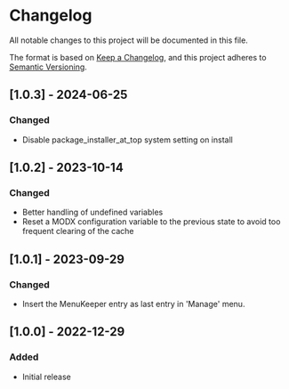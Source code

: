 # Changelog

All notable changes to this project will be documented in this file.

The format is based on [Keep a Changelog](https://keepachangelog.com/en/1.1.0/),
and this project adheres to [Semantic Versioning](https://semver.org/spec/v2.0.0.html).

## [1.0.3] - 2024-06-25

### Changed

- Disable package_installer_at_top system setting on install

## [1.0.2] - 2023-10-14

### Changed

- Better handling of undefined variables
- Reset a MODX configuration variable to the previous state to avoid too frequent clearing of the cache

## [1.0.1] - 2023-09-29

### Changed

- Insert the MenuKeeper entry as last entry in 'Manage' menu.

## [1.0.0] - 2022-12-29

### Added

- Initial release

